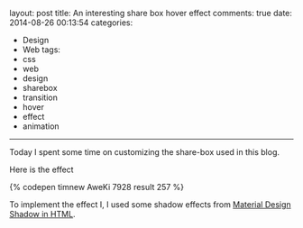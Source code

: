 layout: post
title: An interesting share box hover effect
comments: true
date: 2014-08-26 00:13:54
categories:
  - Design
  - Web
tags:
  - css
  - web
  - design
  - sharebox
  - transition
  - hover
  - effect
  - animation
---

Today I spent some time on customizing the share-box used in this blog.

Here is the effect

{% codepen timnew AweKi 7928 result 257 %}

To implement the effect I, I used some shadow effects from [Material Design Shadow in HTML].

[Material Design Shadow in HTML]: http://timnew.me/blog/2014/08/16/material-design-shadow-in-html/
